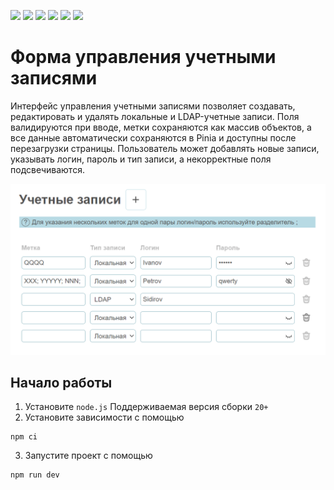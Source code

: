 ![](https://img.shields.io/badge/Vue.js-3.5.18-green?logo=vue.js&logoColor=white)
![](https://img.shields.io/badge/TypeScript-5.8.0-blue?logo=typescript&logoColor=white)
![](https://img.shields.io/badge/Pinia-3.0.3-yellow?logo=pinia&logoColor=white)
![](https://img.shields.io/badge/Vite-7.0.6-purple?logo=vite&logoColor=white)
![](https://img.shields.io/badge/ESLint-9.31.0-blue?logo=eslint&logoColor=white)
![](https://img.shields.io/badge/Prettier-3.6.2-pink?logo=prettier&logoColor=white)

# Форма управления учетными записями

Интерфейс управления учетными записями позволяет создавать, редактировать и удалять локальные и LDAP-учетные записи. Поля валидируются при вводе, метки сохраняются как массив объектов, а все данные автоматически сохраняются в Pinia и доступны после перезагрузки страницы. Пользователь может добавлять новые записи, указывать логин, пароль и тип записи, а некорректные поля подсвечиваются.

![alt text](image.png)

## Начало работы

1. Установите `node.js` Поддерживаемая версия сборки `20+`
2. Установите зависимости с помощью

```shell
npm ci
```

3. Запустите проект с помощью

```shell
npm run dev
```
